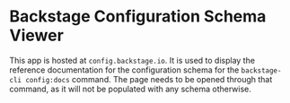 # Backstage Configuration Schema Viewer

This app is hosted at `config.backstage.io`. It is used to display the reference documentation for the configuration schema for the `backstage-cli config:docs` command. The page needs to be opened through that command, as it will not be populated with any schema otherwise.
